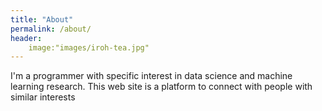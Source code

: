 ```yaml
---
title: "About"
permalink: /about/
header:
    image:"images/iroh-tea.jpg"
---
```


I'm a programmer with specific interest in data science and machine learning research. This web site is a platform to connect with people with similar interests